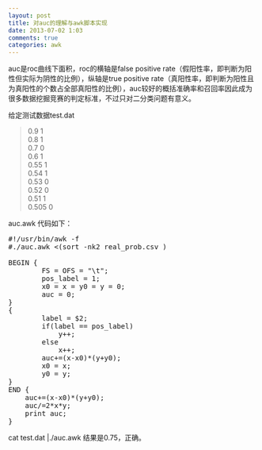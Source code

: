 ```yaml
---
layout: post
title: 对auc的理解与awk脚本实现
date: 2013-07-02 1:03
comments: true
categories: awk
---
```


auc是roc曲线下面积，roc的横轴是false positive rate（假阳性率，即判断为阳性但实际为阴性的比例），纵轴是true positive rate（真阳性率，即判断为阳性且为真阳性的个数占全部真阳性的比例），auc较好的概括准确率和召回率因此成为很多数据挖掘竞赛的判定标准，不过只对二分类问题有意义。

给定测试数据test.dat
>0.9 1<br>
0.8 1<br>
0.7 0<br>
0.6 1<br>
0.55 1<br>
0.54 1<br>
0.53 0<br>
0.52 0<br>
0.51 1<br>
0.505 0<br>

auc.awk 代码如下：
<pre class="brush: bash; gutter: true">
#!/usr/bin/awk -f
#./auc.awk <(sort -nk2 real_prob.csv )

BEGIN {
        FS = OFS = &quot;\t&quot;;
        pos_label = 1;
        x0 = x = y0 = y = 0;
        auc = 0;
}
{
        label = $2;
        if(label == pos_label) 
            y++;
        else 
            x++;
        auc+=(x-x0)*(y+y0);
        x0 = x;
        y0 = y;
}
END {
    auc+=(x-x0)*(y+y0);
    auc/=2*x*y;
    print auc;
}
</pre>

cat test.dat |./auc.awk 结果是0.75，正确。

